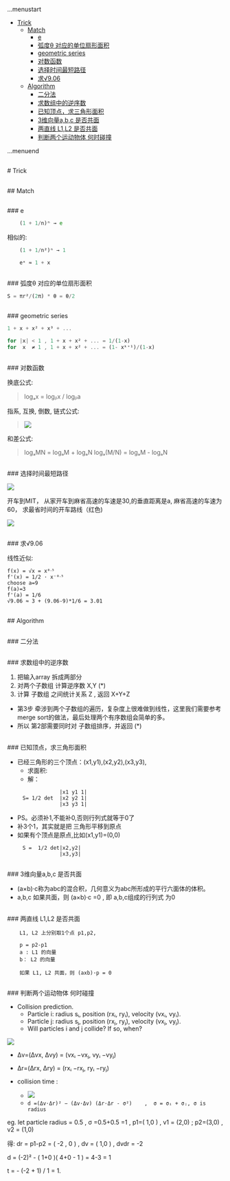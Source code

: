 ...menustart

 - [Trick](#59c9428d4e21d63aefeb230c919dcfe3)
	 - [Match](#6da89265a9a8b0b28eb4946bb2ec0c6d)
		 - [e](#e1671797c52e15f763380b45e841ec32)
		 - [弧度θ 对应的单位扇形面积](#c7112c6a637487ace192a1747cc4e5a9)
		 - [geometric series](#b287a415393520b5c5e9a45cf7f0ba02)
		 - [对数函数](#13dab3aef82bac1ad3d1eba135dab6cd)
		 - [选择时间最短路径](#a6cf0efcef5764df8b0aa13f2bc2a8cf)
		 - [求√9.06](#ede6fd698e87ea72dbb43980639c76f6)
	 - [Algorithm](#4afa80e77a07f7488ce4d1bdd8c4977a)
		 - [二分法](#0608141511400ff7717263f89537faaf)
		 - [求数组中的逆序数](#bb0a8ee4ec6c3520a9cf5fd4604aac07)
		 - [已知顶点，求三角形面积](#c6456da5a90171a0792d3687af299d73)
		 - [3维向量a,b,c 是否共面](#bcb9bc222a8bdf672334e86daa37bb8f)
		 - [两直线 L1,L2 是否共面](#f75c18c4e881cdf5fa2244c7cf436b58)
		 - [判断两个运动物体 何时碰撞](#664289c474abb7133d2e064e03c82e62)

...menuend



<h2 id="59c9428d4e21d63aefeb230c919dcfe3"></h2>
# Trick

<h2 id="6da89265a9a8b0b28eb4946bb2ec0c6d"></h2>
## Match

<h2 id="e1671797c52e15f763380b45e841ec32"></h2>
### e

```octave
	(1 + 1/n)ⁿ → e
```

相似的:

```octave
	(1 + 1/n²)ⁿ → 1
```

```octave
	eˣ ≈ 1 + x
```

<h2 id="c7112c6a637487ace192a1747cc4e5a9"></h2>
### 弧度θ 对应的单位扇形面积

```octave
S = πr²/(2π) * θ = θ/2
```

<h2 id="b287a415393520b5c5e9a45cf7f0ba02"></h2>
### geometric series

```octave
1 + x + x² + x³ + ...
```

```octave
for |x| < 1 , 1 + x + x² + ... = 1/(1-x)
for  x  ≠ 1 , 1 + x + x² + ... = (1- xᵏ⁺¹)/(1-x)
```

<h2 id="13dab3aef82bac1ad3d1eba135dab6cd"></h2>
### 对数函数

换底公式:

> logₐx = logᵦx / logᵦa

指系, 互换, 倒数, 链式公式:

> ![](https://raw.githubusercontent.com/mebusy/notes/master/imgs/log_exp_serious.png)

和差公式:

> logₐMN = logₐM + logₐN 
logₐ(M/N) = logₐM - logₐN 




<h2 id="a6cf0efcef5764df8b0aa13f2bc2a8cf"></h2>
### 选择时间最短路径

![](https://raw.githubusercontent.com/mebusy/notes/master/imgs/ToMIT.png)

开车到MIT， 从家开车到麻省高速的车速是30,的垂直距离是a, 麻省高速的车速为60， 求最省时间的开车路线（红色)

![](https://raw.githubusercontent.com/mebusy/notes/master/imgs/ToMIT2.png)

<h2 id="ede6fd698e87ea72dbb43980639c76f6"></h2>
### 求√9.06

线性近似:

```
f(x) = √x = x⁰ᐧ⁵
f'(x) = 1/2 · x⁻⁰ᐧ⁵
choose a=9
f(a)=3
f'(a) = 1/6
√9.06 ≈ 3 + (9.06-9)*1/6 = 3.01
```


<h2 id="4afa80e77a07f7488ce4d1bdd8c4977a"></h2>
## Algorithm

<h2 id="0608141511400ff7717263f89537faaf"></h2>
### 二分法

<h2 id="bb0a8ee4ec6c3520a9cf5fd4604aac07"></h2>
### 求数组中的逆序数

 1. 把输入array 拆成两部分
 2. 对两个子数组 计算逆序数 X,Y  (*)
 3. 计算 子数组 之间统计关系 Z , 返回 X+Y+Z

 - 第3步 牵涉到两个子数组的遍历，复杂度上很难做到线性，这里我们需要参考merge sort的做法，最后处理两个有序数组会简单的多。
 - 所以 第2部需要同时对 子数组排序，并返回  (*) 




<h2 id="c6456da5a90171a0792d3687af299d73"></h2>
### 已知顶点，求三角形面积

 - 已经三角形的三个顶点：(x1,y1),(x2,y2),(x3,y3),
	- 求面积:
    -  解： 

```           
                 |x1 y1 1|
     S= 1/2 det  |x2 y2 1|
                 |x3 y3 1|
```                     
                     
 - PS。必须补1,不能补0,否则行列式就等于0了
 - 补3个1，其实就是把 三角形平移到原点
 - 如果有个顶点是原点,比如(x1,y1)=(0,0)
   
```                  
     S =  1/2 det|x2,y2|
                 |x3,y3|
```

<h2 id="bcb9bc222a8bdf672334e86daa37bb8f"></h2>
### 3维向量a,b,c 是否共面

 - (a×b)·c称为abc的混合积，几何意义为abc所形成的平行六面体的体积。
 - a,b,c 如果共面，则 (a×b)·c =0 , 即 a,b,c组成的行列式 为0

<h2 id="f75c18c4e881cdf5fa2244c7cf436b58"></h2>
### 两直线 L1,L2 是否共面

```
    L1, L2 上分别取1个点 p1,p2,
    
    p = p2-p1
    a : L1 的向量
    b： L2 的向量
    
    如果 L1, L2 共面，则 (axb)·p = 0
```

<h2 id="664289c474abb7133d2e064e03c82e62"></h2>
### 判断两个运动物体 何时碰撞

 - Collision prediction.
    - Particle i: radius sᵢ, position (rxᵢ, ryᵢ), velocity (vxᵢ, vyᵢ).
    - Particle j: radius sⱼ, position (rxⱼ, ryⱼ), velocity (vxⱼ, vyⱼ).
    - Will particles i and j collide? If so, when?

![](https://raw.githubusercontent.com/mebusy/notes/master/imgs/algorithm_time_2particle_collide.png)


 - Δv=(Δvx, Δvy) = (vxᵢ −vxⱼ, vyᵢ −vyⱼ)
 - Δr=(Δrx, Δry) = (rxᵢ −rxⱼ, ryᵢ −ryⱼ)

 - collision time :
    - ![](https://raw.githubusercontent.com/mebusy/notes/master/imgs/algorithm_time_2particle_collide_solution.png)
    - `d =(Δv⋅Δr)² − (Δv·Δv) (Δr·Δr - σ²)    ,  σ = σᵢ + σⱼ, σ is radius`

eg. let particle radius = 0.5 , σ =0.5+0.5 =1 ,  p1=( 1,0 ) , v1 = (2,0) ; p2=(3,0) , v2 = (1,0)

得:  dr = p1-p2 =  ( -2 , 0 ) , dv = ( 1,0 )  , dvdr = -2 

d = (-2)² - ( 1+0 )( 4+0 - 1 ) = 4-3 = 1

t = - (-2 + 1) / 1 = 1.



 









